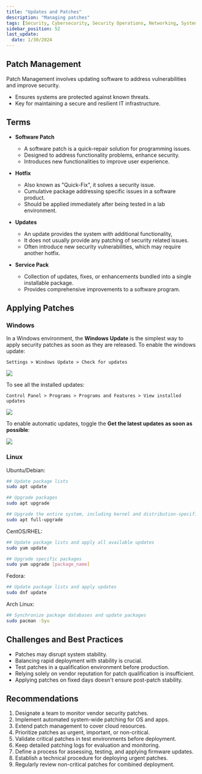 ```yaml
---
title: "Updates and Patches"
description: "Managing patches"
tags: [Security, Cybersecurity, Security Operations, Networking, System Hardening]
sidebar_position: 52
last_update:
  date: 1/30/2024
---
```





## Patch Management 

Patch Management involves updating software to address vulnerabilities and improve security.

- Ensures systems are protected against known threats.
- Key for maintaining a secure and resilient IT infrastructure.

## Terms 

- **Software Patch**
    
  - A software patch is a quick-repair solution for programming issues. 
  - Designed to address functionality problems, enhance security.
  - Introduces new functionalities to improve user experience.

- **Hotfix**

  - Also known as "Quick-Fix", it solves a security issue.
  - Cumulative package addressing specific issues in a software product.
  - Should be applied immediately after being tested in a lab environment. 

- **Updates**

  - An update provides the system with additional functionality,
  - It does not usually provide any patching of security related issues. 
  - Often introduce new security vulnerabilities, which may require another hotfix.

- **Service Pack**
    
  - Collection of updates, fixes, or enhancements bundled into a single installable package.
  - Provides comprehensive improvements to a software program.

## Applying Patches 

### Windows 

In a Windows environment, the **Windows Update** is the simplest way to apply security patches as soon as they are released. To enable the windows update:

```
Settings > Windows Update > Check for updates
```

![](/img/docs/networking-basics-patch-management-windows-10.png)

To see all the installed updates:

```
Control Panel > Programs > Programs and Features > View installed updates
```

![](/img/docs/networking-basics-patch-management-view-installed-updates.png)

To enable automatic updates, toggle the **Get the latest updates as soon as possible**:

![](/img/docs/networking-basics-patch-management-get-latest-updates-as-soon-as-possible.png)


### Linux 

Ubuntu/Debian:

```bash
## Update package lists
sudo apt update

## Upgrade packages
sudo apt upgrade 

## Upgrade the entire system, including kernel and distribution-specific packages
sudo apt full-upgrade
```

CentOS/RHEL:

```bash
## Update package lists and apply all available updates
sudo yum update 

## Upgrade specific packages
sudo yum upgrade [package_name]
```

Fedora:

```bash
## Update package lists and apply updates
sudo dnf update
```

Arch Linux:

```bash
## Synchronize package databases and update packages
sudo pacman -Syu 
```


## Challenges and Best Practices

- Patches may disrupt system stability.
- Balancing rapid deployment with stability is crucial.
- Test patches in a qualification environment before production.
- Relying solely on vendor reputation for patch qualification is insufficient.
- Applying patches on fixed days doesn't ensure post-patch stability.


## Recommendations

1. Designate a team to monitor vendor security patches.
2. Implement automated system-wide patching for OS and apps.
3. Extend patch management to cover cloud resources.
4. Prioritize patches as urgent, important, or non-critical.
5. Validate critical patches in test environments before deployment.
6. Keep detailed patching logs for evaluation and monitoring.
7. Define a process for assessing, testing, and applying firmware updates.
8. Establish a technical procedure for deploying urgent patches.
9. Regularly review non-critical patches for combined deployment.
